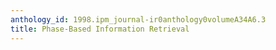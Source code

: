 ```yaml
---
anthology_id: 1998.ipm_journal-ir0anthology0volumeA34A6.3
title: Phase-Based Information Retrieval
---
```

